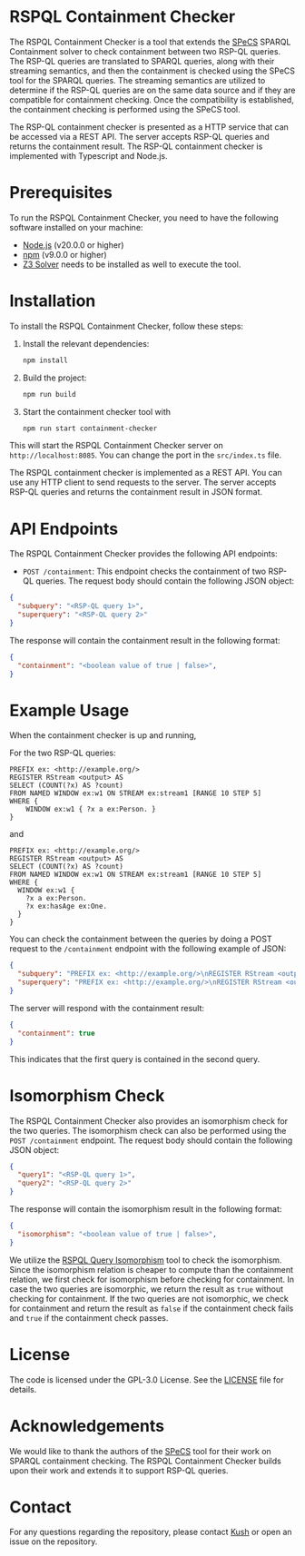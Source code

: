 # RSPQL Containment Checker

The RSPQL Containment Checker is a tool that extends the [SPeCS](https://github.com/mirkospasic/SpeCS) SPARQL Containment solver to check containment between two RSP-QL queries. The RSP-QL queries are translated to SPARQL queries, along with their streaming semantics, and then the containment is checked using the SPeCS tool for the SPARQL queries. The streaming semantics are utilized to determine if the RSP-QL queries are on the same data source and if they are compatible for containment checking.
Once the compatibility is established, the containment checking is performed using the SPeCS tool. 

The RSP-QL containment checker is presented as a HTTP service that can be accessed via a REST API. The server accepts RSP-QL queries and returns the containment result. The RSP-QL containment checker is implemented with Typescript and Node.js. 

# Prerequisites
To run the RSPQL Containment Checker, you need to have the following software installed on your machine:
- [Node.js](https://nodejs.org/en/) (v20.0.0 or higher)
- [npm](https://www.npmjs.com/) (v9.0.0 or higher)
- [Z3 Solver](https://github.com/Z3Prover/z3) needs to be installed as well to execute the tool.

# Installation
To install the RSPQL Containment Checker, follow these steps:

1. Install the relevant dependencies:
   ```bash
   npm install
   ```
2. Build the project:
   ```bash
   npm run build
   ```
3. Start the containment checker tool with
   ```bash
   npm run start containment-checker
   ```
This will start the RSPQL Containment Checker server on `http://localhost:8085`. You can change the port in the `src/index.ts` file.

The RSPQL containment checker is implemented as a REST API. You can use any HTTP client to send requests to the server. The server accepts RSP-QL queries and returns the containment result in JSON format.

# API Endpoints

The RSPQL Containment Checker provides the following API endpoints:
- `POST /containment`: This endpoint checks the containment of two RSP-QL queries. The request body should contain the following JSON object:
```json
{
  "subquery": "<RSP-QL query 1>",
  "superquery": "<RSP-QL query 2>"
}
```
The response will contain the containment result in the following format:
```json
{
  "containment": "<boolean value of true | false>",
}
```

# Example Usage

When the containment checker is up and running,

For the two RSP-QL queries:
```sparql
PREFIX ex: <http://example.org/>
REGISTER RStream <output> AS
SELECT (COUNT(?x) AS ?count)
FROM NAMED WINDOW ex:w1 ON STREAM ex:stream1 [RANGE 10 STEP 5]
WHERE {
    WINDOW ex:w1 { ?x a ex:Person. }
}
```
and

```sparql
PREFIX ex: <http://example.org/>
REGISTER RStream <output> AS
SELECT (COUNT(?x) AS ?count)
FROM NAMED WINDOW ex:w1 ON STREAM ex:stream1 [RANGE 10 STEP 5]
WHERE {
  WINDOW ex:w1 { 
    ?x a ex:Person.
    ?x ex:hasAge ex:One.
  }
}
```
You can check the containment between the queries by doing a POST request to the `/containment` endpoint with the following example of JSON:
```json
{
  "subquery": "PREFIX ex: <http://example.org/>\nREGISTER RStream <output> AS\nSELECT (COUNT(?x) AS ?count)\nFROM NAMED WINDOW ex:w1 ON STREAM ex:stream1 [RANGE 10 STEP 5]\nWHERE {\n    WINDOW ex:w1 { ?x a ex:Person. }\n}",
  "superquery": "PREFIX ex: <http://example.org/>\nREGISTER RStream <output> AS\nSELECT (COUNT(?x) AS ?count)\nFROM NAMED WINDOW ex:w1 ON STREAM ex:stream1 [RANGE 10 STEP 5]\nWHERE {\n  WINDOW ex:w1 { \n    ?x a ex:Person.\n    ?x ex:hasAge ex:One.\n  }\n}"
}
```

The server will respond with the containment result:
```json
{
  "containment": true
}
```
This indicates that the first query is contained in the second query.

# Isomorphism Check

The RSPQL Containment Checker also provides an isomorphism check for the two queries. The isomorphism check can also be performed using the  `POST /containment` endpoint. The request body should contain the following JSON object:
```json
{
  "query1": "<RSP-QL query 1>",
  "query2": "<RSP-QL query 2>"
}
```

The response will contain the isomorphism result in the following format:
```json
{
  "isomorphism": "<boolean value of true | false>",
}
```

We utilize the [RSPQL Query Isomorphism](https://github.com/SolidLabResearch/rspql-query-isomorphism) tool to check the isomorphism.
Since the isomorphism relation is cheaper to compute than the containment relation, we first check for isomorphism before checking for containment. In case the two queries are isomorphic, we return the result as `true` without checking for containment.
If the two queries are not isomorphic, we check for containment and return the result as `false` if the containment check fails and `true` if the containment check passes.

# License
The code is licensed under the GPL-3.0 License. See the [LICENSE](LICENSE) file for details.

# Acknowledgements
We would like to thank the authors of the [SPeCS](https://github.com/mirkospasic/SpeCS) tool for their work on SPARQL containment checking. The RSPQL Containment Checker builds upon their work and extends it to support RSP-QL queries. 

# Contact
For any questions regarding the repository, please contact [Kush](mailto:kushbisen@proton.me) or open an issue on the repository.